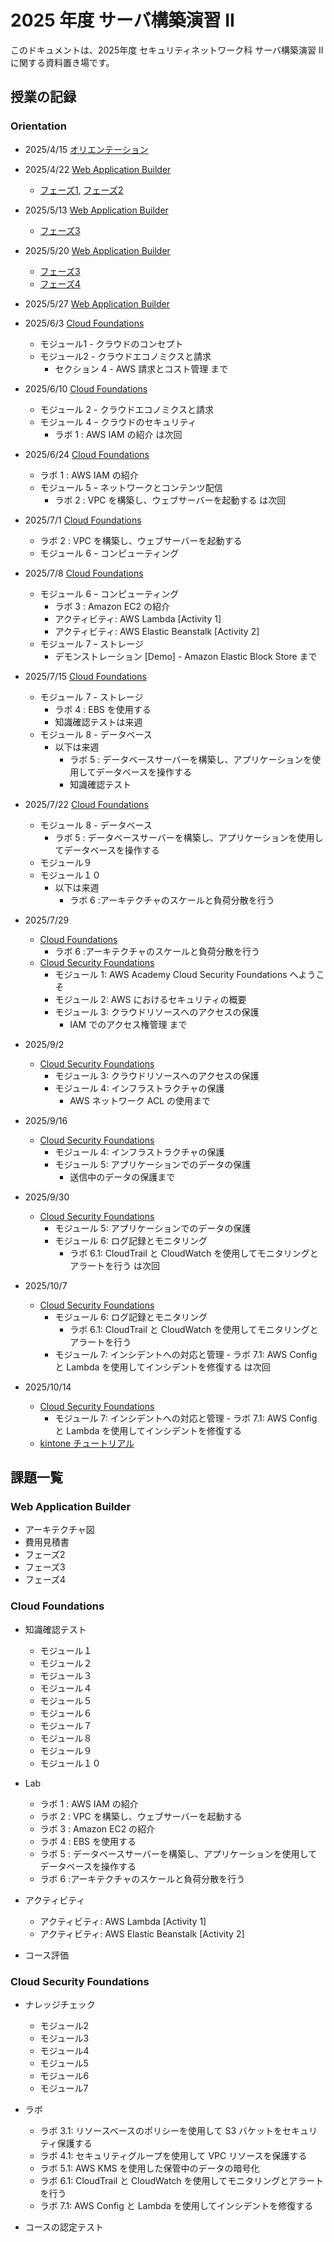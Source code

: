 # 2025 年度 サーバ構築演習 II
このドキュメントは、2025年度 セキュリティネットワーク科 サーバ構築演習 II に関する資料置き場です。

## 授業の記録
### Orientation
- 2025/4/15 [オリエンテーション](./Orientation/index.md)

- 2025/4/22 [Web Application Builder](./Web_Application_Builder/index.md)
    - [フェーズ1](./Web_Application_Builder/phase1/index.md), [フェーズ2](./Web_Application_Builder/phase2/index.md)

- 2025/5/13 [Web Application Builder](./Web_Application_Builder/index.md)
    - [フェーズ3](./Web_Application_Builder/phase3/index.md)

- 2025/5/20 [Web Application Builder](./Web_Application_Builder/index.md)
    - [フェーズ3](./Web_Application_Builder/phase3/index.md)
    - [フェーズ4](./Web_Application_Builder/phase4/index.md)

- 2025/5/27 [Web Application Builder](./Web_Application_Builder/index.md)

- 2025/6/3 [Cloud Foundations](./Cloud_Foundations/index.md)
    - モジュール1 - クラウドのコンセプト
    - モジュール2 - クラウドエコノミクスと請求
       - セクション 4 - AWS 請求とコスト管理 まで

- 2025/6/10 [Cloud Foundations](./Cloud_Foundations/index.md)
    - モジュール 2 - クラウドエコノミクスと請求
    - モジュール 4 ｰ クラウドのセキュリティ
        - ラボ 1 : AWS IAM の紹介 は次回

- 2025/6/24 [Cloud Foundations](./Cloud_Foundations/index.md)
    - ラボ 1 : AWS IAM の紹介
    - モジュール 5 ｰ ネットワークとコンテンツ配信
        - ラボ 2 : VPC を構築し、ウェブサーバーを起動する は次回

- 2025/7/1 [Cloud Foundations](./Cloud_Foundations/index.md)
    - ラボ 2 : VPC を構築し、ウェブサーバーを起動する
    - モジュール 6 ｰ コンピューティング

- 2025/7/8 [Cloud Foundations](./Cloud_Foundations/index.md)
    - モジュール 6 ｰ コンピューティング
        - ラボ 3 : Amazon EC2 の紹介
        - アクティビティ: AWS Lambda [Activity 1]
        - アクティビティ: AWS Elastic Beanstalk [Activity 2]
    - モジュール 7 ｰ ストレージ
        - デモンストレーション [Demo] - Amazon Elastic Block Store まで

- 2025/7/15 [Cloud Foundations](./Cloud_Foundations/index.md)
    - モジュール 7 - ストレージ
        - ラボ 4 : EBS を使用する
        - 知識確認テストは来週
    - モジュール 8 - データベース
        - 以下は来週
            - ラボ 5 : データベースサーバーを構築し、アプリケーションを使用してデータベースを操作する
            - 知識確認テスト

- 2025/7/22 [Cloud Foundations](./Cloud_Foundations/index.md)
    - モジュール 8 - データベース
        - ラボ 5 : データベースサーバーを構築し、アプリケーションを使用してデータベースを操作する
    - モジュール９
    - モジュール１０
        - 以下は来週
            - ラボ 6 :アーキテクチャのスケールと負荷分散を行う

- 2025/7/29
    - [Cloud Foundations](./Cloud_Foundations/index.md)
        - ラボ 6 :アーキテクチャのスケールと負荷分散を行う
    - [Cloud Security Foundations]()
        -  モジュール 1: AWS Academy Cloud Security Foundations へようこそ
        -  モジュール 2: AWS におけるセキュリティの概要
        -  モジュール 3: クラウドリソースへのアクセスの保護
            - IAM でのアクセス権管理 まで

- 2025/9/2
    - [Cloud Security Foundations]()
        - モジュール 3: クラウドリソースへのアクセスの保護
        - モジュール 4: インフラストラクチャの保護
            - AWS ネットワーク ACL の使用まで

- 2025/9/16
    - [Cloud Security Foundations]()
        - モジュール 4: インフラストラクチャの保護
        - モジュール 5: アプリケーションでのデータの保護
            - 送信中のデータの保護まで

- 2025/9/30
    - [Cloud Security Foundations]()
        - モジュール 5: アプリケーションでのデータの保護
        - モジュール 6: ログ記録とモニタリング
          - ラボ 6.1: CloudTrail と CloudWatch を使用してモニタリングとアラートを行う は次回

- 2025/10/7
    - [Cloud Security Foundations]()
        - モジュール 6: ログ記録とモニタリング
          - ラボ 6.1: CloudTrail と CloudWatch を使用してモニタリングとアラートを行う
        -  モジュール 7: インシデントへの対応と管理
          - ラボ 7.1: AWS Config と Lambda を使用してインシデントを修復する は次回

- 2025/10/14
    - [Cloud Security Foundations]()
        -  モジュール 7: インシデントへの対応と管理
          - ラボ 7.1: AWS Config と Lambda を使用してインシデントを修復する
    - [kintone チュートリアル](https://jp.cybozu.help/k/ja/app/setup/create_app/tutorial.html)

## 課題一覧
### Web Application Builder
- アーキテクチャ図
- 費用見積書
- フェーズ2
- フェーズ3
- フェーズ4

### Cloud Foundations
- 知識確認テスト
    - モジュール１
    - モジュール２
    - モジュール３
    - モジュール４
    - モジュール５
    - モジュール６
    - モジュール７
    - モジュール８
    - モジュール９
    - モジュール１０

- Lab
    - ラボ 1 : AWS IAM の紹介
    - ラボ 2 : VPC を構築し、ウェブサーバーを起動する
    - ラボ 3 : Amazon EC2 の紹介
    - ラボ 4 : EBS を使用する
    - ラボ 5 : データベースサーバーを構築し、アプリケーションを使用してデータベースを操作する
    - ラボ 6 :アーキテクチャのスケールと負荷分散を行う

- アクティビティ
    - アクティビティ: AWS Lambda [Activity 1]
    - アクティビティ: AWS Elastic Beanstalk [Activity 2]

- コース評価

### Cloud Security Foundations
- ナレッジチェック
    - モジュール2
    - モジュール3
    - モジュール4
    - モジュール5
    - モジュール6
    - モジュール7

- ラボ
    - ラボ 3.1: リソースベースのポリシーを使用して S3 バケットをセキュリティ保護する
    - ラボ 4.1: セキュリティグループを使用して VPC リソースを保護する
    - ラボ 5.1: AWS KMS を使用した保管中のデータの暗号化
    - ラボ 6.1: CloudTrail と CloudWatch を使用してモニタリングとアラートを行う
    - ラボ 7.1: AWS Config と Lambda を使用してインシデントを修復する

- コースの認定テスト
